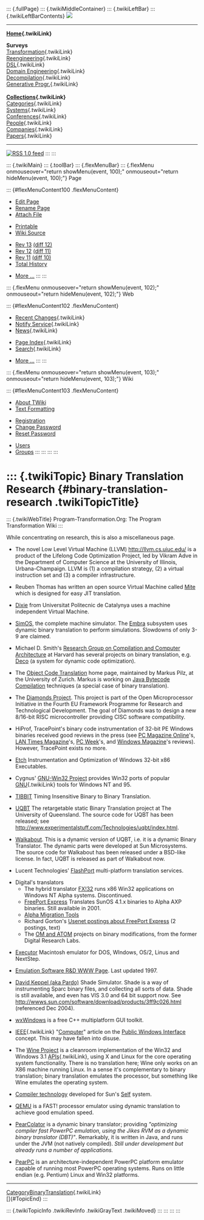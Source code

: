 ::: {.fullPage}
::: {.twikiMiddleContainer}
::: {.twikiLeftBar}
::: {.twikiLeftBarContents}
![](../pub/transformation.gif)

------------------------------------------------------------------------

**[Home](WebHome){.twikiLink}**

**Surveys**\
[Transformation](ProgramTransformation){.twikiLink}\
[Reengineering](ReengineeringWiki){.twikiLink}\
[DSL](DomainSpecificLanguages){.twikiLink}\
[Domain Engineering](DomainEngineering){.twikiLink}\
[Decompilation](DeCompilation){.twikiLink}\
[Generative Progr.](GenerativeProgrammingWiki){.twikiLink}\
\
**[Collections](CategoryCollection){.twikiLink}**\
[Categories](CategoryCategory){.twikiLink}\
[Systems](TransformationSystems){.twikiLink}\
[Conferences](TransformationConferences){.twikiLink}\
[People](TransformationPeople){.twikiLink}\
[Companies](TransformationCompanies){.twikiLink}\
[Papers](CategoryPaper){.twikiLink}

------------------------------------------------------------------------

[![](../pub/rss.gif "RSS 1.0 feed")](WebRss@skin=rss)
:::
:::

::: {.twikiMain}
::: {.toolBar}
::: {.flexMenuBar}
::: {.flexMenu onmouseover="return showMenu(event, 100);" onmouseout="return hideMenu(event, 100);"}
Page

::: {#flexMenuContent100 .flexMenuContent}
-   [Edit
    Page](http://www.program-transformation.org/edit/Transform/BinaryTranslationResearch?t=1536826435)
-   [Rename
    Page](http://www.program-transformation.org/rename/Transform/BinaryTranslationResearch)
-   [Attach
    File](http://www.program-transformation.org/attach/Transform/BinaryTranslationResearch)

<!-- -->

-   [Printable](http://www.program-transformation.org/view/Transform/BinaryTranslationResearch?skin=print.pattern)
-   [Wiki
    Source](http://www.program-transformation.org/view/Transform/BinaryTranslationResearch?skin=text&raw=on&contenttype=text/plain)

<!-- -->

-   [Rev
    13](http://www.program-transformation.org/view/Transform/BinaryTranslationResearch?rev=1.13)
    [(diff 12)](http://www.program-transformation.org/rdiff/Transform/BinaryTranslationResearch?rev1=1.13&rev2=1.12)
-   [Rev
    12](http://www.program-transformation.org/view/Transform/BinaryTranslationResearch?rev=1.12)
    [(diff 11)](http://www.program-transformation.org/rdiff/Transform/BinaryTranslationResearch?rev1=1.12&rev2=1.11)
-   [Rev
    11](http://www.program-transformation.org/view/Transform/BinaryTranslationResearch?rev=1.11)
    [(diff 10)](http://www.program-transformation.org/rdiff/Transform/BinaryTranslationResearch?rev1=1.11&rev2=1.10)
-   [Total
    History](http://www.program-transformation.org/rdiff/Transform/BinaryTranslationResearch)

<!-- -->

-   [More
    \...](http://www.program-transformation.org/oops/Transform/BinaryTranslationResearch?template=oopsmore&param1=1.13&param2=1.13)
:::
:::

::: {.flexMenu onmouseover="return showMenu(event, 102);" onmouseout="return hideMenu(event, 102);"}
Web

::: {#flexMenuContent102 .flexMenuContent}
-   [Recent Changes](WebChanges){.twikiLink}
-   [Notify Service](WebNotify){.twikiLink}
-   [News](WebNews){.twikiLink}

<!-- -->

-   [Page Index](WebIndex){.twikiLink}
-   [Search](WebSearch){.twikiLink}

<!-- -->

-   [More
    \...](http://www.program-transformation.org/oops/Transform/BinaryTranslationResearch?template=oopsmore&param1=1.13&param2=1.13)
:::
:::

::: {.flexMenu onmouseover="return showMenu(event, 103);" onmouseout="return hideMenu(event, 103);"}
Wiki

::: {#flexMenuContent103 .flexMenuContent}
-   [About
    TWiki](http://www.program-transformation.org/view/TWiki/WebHome)
-   [Text
    Formatting](http://www.program-transformation.org/view/TWiki/TextFormattingRules)

<!-- -->

-   [Registration](http://www.program-transformation.org/view/TWiki/TWikiRegistration)
-   [Change
    Password](http://www.program-transformation.org/view/TWiki/ChangePassword)
-   [Reset
    Password](http://www.program-transformation.org/view/TWiki/ResetPassword)

<!-- -->

-   [Users](http://www.program-transformation.org/view/Main/TWikiUsers)
-   [Groups](http://www.program-transformation.org/view/Main/TWikiGroups)
:::
:::
:::
:::

::: {.twikiTopic}
Binary Translation Research {#binary-translation-research .twikiTopicTitle}
===========================

::: {.twikiWebTitle}
Program-Transformation.Org: The Program Transformation Wiki
:::

While concentrating on research, this is also a miscellaneous page.

-   The novel Low Level Virtual Machine (LLVM)
    <http://llvm.cs.uiuc.edu/> is a product of the Lifelong Code
    Optimization Project, led by Vikram Adve in the Department of
    Computer Science at the University of Illinois, Urbana-Champaign.
    LLVM is (1) a compilation strategy, (2) a virtual instruction set
    and (3) a compiler infrastructure.

<!-- -->

-   Reuben Thomas has written an open source Virtual Machine called
    [Mite](http://www.mupsych.org/rrt/research/#mite) which is designed
    for easy JIT translation.

<!-- -->

-   [Dixie](http://www.ac.upc.es/dixie) from Universitat Politecnic de
    Catalynya uses a machine independent Virtual Machine.

<!-- -->

-   [SimOS](http://simos.stanford.edu), the complete machine simulator.
    The [Embra](http://www-flash.stanford.edu/Embra/) subsystem uses
    dynamic binary translation to perform simulations. Slowdowns of only
    3-9 are claimed.

<!-- -->

-   Michael D. Smith\'s [Research Group on Compilation and Computer
    Architecture](http://www.eecs.harvard.edu/machsuif/research/research.html)
    at Harvard has several projects on binary translation, e.g.
    [Deco](http://www.eecs.harvard.edu/machsuif/research/deco.html) (a
    system for dynamic code optimization).

<!-- -->

-   The [Object Code Translation](http://www.ifi.unizh.ch/~pilz/oct)
    home page, maintained by Markus Pilz, at the University of Zurich.
    Markus is working on [Java Bytecode
    Compilation](http://www.ifi.unizh.ch/~pilz/thesis/Thesis.frame.html)
    techniques (a special case of binary translation).

<!-- -->

-   The [Diamonds
    Project](http://www.ifi.unizh.ch/richter/projects/diamonds.html).
    This project is part of the Open Microprocessor Initiative in the
    Fourth EU Framework Programme for Research and Technological
    Development. The goal of Diamonds was to design a new 8/16-bit RISC
    microcontroller providing CISC software compatibility.

<!-- -->

-   HiProf, TracePoint\'s binary code instrumentation of 32-bit PE
    Windows binaries received good reviews in the press (see [PC
    Magazine
    Online](http://search.zdnet.com/pcmag/features/profilers/edchoice.htm)\'s,
    [LAN Times
    Magazine](http://www.uworld.com/ltparts/reviews/sk16a.htm)\'s, [PC
    Week](http://search.zdnet.com/products/content/pcwk/1440/pcwk0071.html)\'s,
    and [Windows
    Magazine](http://www.winmag.com/library/1997/0701/newpr082.htm)\'s
    reviews). However, TracePoint exists no more.

<!-- -->

-   [Etch](http://memsys.cs.washington.edu/memsys/html/etch.html)
    Instrumentation and Optimization of Windows 32-bit x86 Executables.

<!-- -->

-   Cygnus\' [GNU-Win32 Project](http://www.cygnus.com/misc/gnu-win32/)
    provides Win32 ports of popular [GNU](GNU){.twikiLink} tools for
    Windows NT and 95.

<!-- -->

-   [TIBBIT](http://www.cs.uoregon.edu/~cogswell/tibbit/index.html)
    Timing Insensitive Binary to Binary Translation.

<!-- -->

-   [UQBT](http://www.csee.uq.edu.au/~cristina/uqbt.html) The
    retargetable static Binary Translation project at The University of
    Queensland. The source code for UQBT has been released; see
    <http://www.experimentalstuff.com/Technologies/uqbt/index.html>.

<!-- -->

-   [Walkabout](http://www.experimentalstuff.com/Technologies/Walkabout/index.html).
    This is a dynamic version of UQBT, i.e. it is a dynamic Binary
    Translator. The dynamic parts were developed at Sun Microsystems.
    The source code for Walkabout has been released under a BSD-like
    license. In fact, UQBT is released as part of Walkabout now.

<!-- -->

-   Lucent Technologies\'
    [FlashPort](http://www.chips.ibm.com/products/ppc/Developers/Tools5/sgdt_x22.htm)
    multi-platform translation services.

<!-- -->

-   Digital\'s translators
    -   The hybrid translator
        [FX!32](http://www.support.compaq.com/amt/fx32) runs x86 Win32
        applications on Windows NT Alpha systems. Discontinued.
    -   [FreePort Express](http://www.support.compaq.com/amt/freeport)
        Translates SunOS 4.1.x binaries to Alpha AXP binaries. Still
        available in 2001.
    -   [Alpha Migration
        Tools](http://www.support.compaq.com/amt/tools/migrate-cover.html)
    -   Richard Gorton\'s [Usenet postings about FreePort
        Express](http://www.complang.tuwien.ac.at/nino/cs/gorton.txt) (2
        postings, text)
    -   The [OM and
        ATOM](http://www.research.compaq.com/wrl/projects/om/om.html)
        projects on binary modifications, from the former Digital
        Research Labs.

<!-- -->

-   [Executor](ftp://vorlon.mit.edu/pub/ardi/executor-faq.html/index.html)
    Macintosh emulator for DOS, WIndows, OS/2, Linus and NextStep.

<!-- -->

-   [Emulation Software R&D WWW Page](http://www.uruk.org/emu). Last
    updated 1997.

<!-- -->

-   [David Keppel (aka
    Pardo)](http://www.cs.washington.edu/research/compiler/papers.d/shade.html)
    Shade Simulator. Shade is a way of instrumenting Sparc binary files,
    and collecting all sorts of data. Shade is still available, and even
    has VIS 3.0 and 64 bit support now. See
    <http://wwws.sun.com/software/download/products/3ff9c026.html>
    (referenced Dec 2004).

<!-- -->

-   [wxWindows](http://www.wxwindows.org) is a free C++ multiplatform
    GUI toolkit.

<!-- -->

-   [IEEE](IEEE){.twikiLink}
    \"[Computer](http://www.computer.org/computer)\" article on the
    [Public Windows
    Interface](http://www.computer.org/computer/co1994/r5092abs.htm)
    concept. This may have fallen into disuse.

<!-- -->

-   The [Wine Project](http://www.winehq.com) is a cleanroom
    implementation of the Win32 and Windows 3.1 [APIs](API){.twikiLink},
    using X and Linux for the core operating system functionality. There
    is no translation here; Wine only works on an X86 machine running
    Linux. In a sense it\'s complementary to binary translation; binary
    translation emulates the processor, but something like Wine emulates
    the operating system.

<!-- -->

-   [Compiler technology](http://research.sun.com/self/compiler.html)
    developed for Sun\'s [Self](http://research.sun.com/self) system.

<!-- -->

-   [QEMU](http://fabrice.bellard.free.fr/qemu/) is a FAST! processor
    emulator using dynamic translation to achieve good emulation speed.

<!-- -->

-   [PearColator](http://www.cs.man.ac.uk/apt/projects/jamaica/tools/PearColator/)
    is a dynamic binary translator; providing *\"optimizing compiler
    fast PowerPC emulation, using the Jikes RVM as a dynamic binary
    translator (DBT)\"*. Remarkably, it is written in Java, and runs
    under the JVM (not natively compiled). *Still under development but
    already runs a number of applications.*

<!-- -->

-   [PearPC](http://pearpc.sourceforge.net/about.html) is an
    architecture-independent PowerPC platform emulator capable of
    running most PowerPC operating systems. Runs on little endian (e.g.
    Pentium) Linux and Win32 platforms.

------------------------------------------------------------------------

[CategoryBinaryTranslation](CategoryBinaryTranslation){.twikiLink}\
[]{#TopicEnd}
:::

::: {.twikiTopicInfo .twikiRevInfo .twikiGrayText .twikiMoved}
:::
:::
:::
:::

